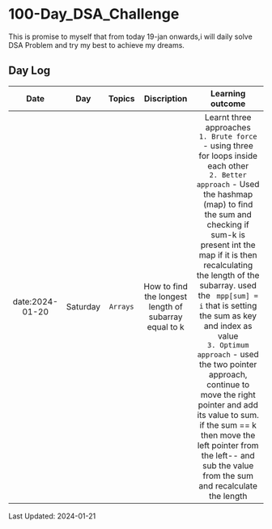 # 100-Day_DSA_Challenge

This is promise to myself that from today 19-jan onwards,i will daily solve DSA Problem and try my best to achieve my dreams.

## Day Log

|      Date       |   Day    |  Topics  |                      Discription                      |                                                                                                                                                                                                                                                                                    Learning outcome                                                                                                                                                                                                                                                                                    |
| :-------------: | :------: | :------: | :---------------------------------------------------: | :------------------------------------------------------------------------------------------------------------------------------------------------------------------------------------------------------------------------------------------------------------------------------------------------------------------------------------------------------------------------------------------------------------------------------------------------------------------------------------------------------------------------------------------------------------------------------------: |
| date:2024-01-20 | Saturday | `Arrays` | How to find the longest length of subarray equal to k | Learnt three approaches <br>`1. Brute force` - using three for loops inside each other <br> `2. Better approach` - Used the hashmap (map) to find the sum and checking if sum-k is present int the map if it is then recalculating the length of the subarray. used the ` mpp[sum] = i` that is setting the sum as key and index as value <br>`3. Optimum approach` - used the two pointer approach, continue to move the right pointer and add its value to sum. if the sum == k then move the left pointer from the left-- and sub the value from the sum and recalculate the length |

Last Updated: 2024-01-21
